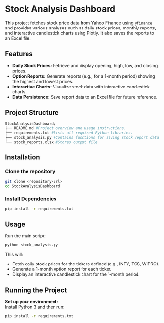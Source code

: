 # Stock Analysis Dashboard

This project fetches stock price data from Yahoo Finance using `yfinance` and provides various analyses such as daily stock prices, monthly reports, and interactive candlestick charts using Plotly. It also saves the reports to an Excel file.

## Features

- **Daily Stock Prices:** Retrieve and display opening, high, low, and closing prices.
- **Option Reports:** Generate reports (e.g., for a 1-month period) showing the highest and lowest prices.
- **Interactive Charts:** Visualize stock data with interactive candlestick charts.
- **Data Persistence:** Save report data to an Excel file for future reference.

## Project Structure

```sh
StockAnalysisDashboard/
├── README.md #Project overview and usage instructions.
├── requirements.txt #Lists all required Python libraries.
├── stock_analysis.py #Contains functions for saving stock report data to an Excel file as well as functions to fetch daily stock prices, generate option reports, and plot interactive candlestick charts.
└── stock_reports.xlsx #Stores output file

```


## Installation

### Clone the repository

```bash
git clone <repository-url>
cd StockAnalysisDashboard
```

### Install Dependencies
```sh
pip install -r requirements.txt
```

## Usage

Run the main script:
```sh
python stock_analysis.py
```
This will:

- Fetch daily stock prices for the tickers defined (e.g., INFY, TCS, WIPRO).
- Generate a 1-month option report for each ticker.
- Display an interactive candlestick chart for the 1-month period.

## Running the Project

**Set up your environment:**  
Install Python 3 and then run:
```bash
pip install -r requirements.txt
```
